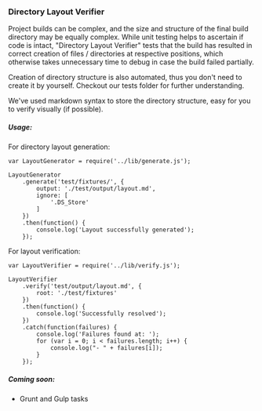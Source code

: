 ### Directory Layout Verifier

Project builds can be complex, and the size and structure of the final build directory may be equally complex. While unit testing helps to ascertain if code is intact, "Directory Layout Verifier" tests that the build has resulted in correct creation of files / directories at respective positions, which otherwise takes unnecessary time to debug in case the build failed partially.

Creation of directory structure is also automated, thus you don't need to create it by yourself. Checkout our tests folder for further understanding.

We've used markdown syntax to store the directory structure, easy for you to verify visually (if possible).

##### Usage:

For directory layout generation:

```
var LayoutGenerator = require('../lib/generate.js');

LayoutGenerator
	.generate('test/fixtures/', {
		output: './test/output/layout.md',
		ignore: [
			'.DS_Store'
		]
	})
	.then(function() {
		console.log('Layout successfully generated');
	});
```

For layout verification:

```
var LayoutVerifier = require('../lib/verify.js');

LayoutVerifier
	.verify('test/output/layout.md', {
		root: './test/fixtures'
	})
	.then(function() {
		console.log('Successfully resolved');
	})
	.catch(function(failures) {
		console.log('Failures found at: ');
		for (var i = 0; i < failures.length; i++) {
			console.log("- " + failures[i]);
		}
	});
```

##### Coming soon:
- Grunt and Gulp tasks